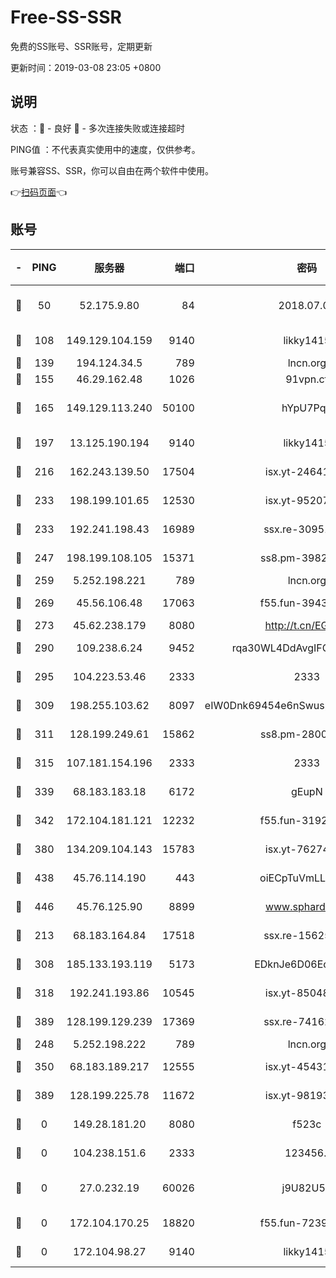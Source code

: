 # Free-SS-SSR

免费的SS账号、SSR账号，定期更新

更新时间：2019-03-08 23:05 +0800

## 说明

状态     ：🙂 - 良好 🙁 - 多次连接失败或连接超时

PING值   ：不代表真实使用中的速度，仅供参考。

账号兼容SS、SSR，你可以自由在两个软件中使用。

👉[扫码页面](https://liesauer.github.io/Free-SS-SSR/)👈

## 账号

|-|PING|服务器|端口|密码|加密方式|区域|
|:----:|:----:|:-----:|-----:|:----:|:----:|:----:|
|🙂|50|52.175.9.80|84|2018.07.07|chacha20-ietf-poly1305|HK|
|🙂|108|149.129.104.159|9140|likky1415|aes-256-cfb|CN|
|🙂|139|194.124.34.5|789|lncn.org|rc4|JP|
|🙂|155|46.29.162.48|1026|91vpn.cf|rc4-md5|RU|
|🙂|165|149.129.113.240|50100|hYpU7PqP|chacha20-ietf-poly1305|CN|
|🙂|197|13.125.190.194|9140|likky1415|aes-256-cfb|KR|
|🙂|216|162.243.139.50|17504|isx.yt-24641776|aes-256-cfb|US|
|🙂|233|198.199.101.65|12530|isx.yt-95207438|aes-256-cfb|US|
|🙂|233|192.241.198.43|16989|ssx.re-30951670|aes-256-cfb|US|
|🙂|247|198.199.108.105|15371|ss8.pm-39823085|aes-256-cfb|US|
|🙂|259|5.252.198.221|789|lncn.org|rc4|JP|
|🙂|269|45.56.106.48|17063|f55.fun-39436500|aes-256-cfb|US|
|🙂|273|45.62.238.179|8080|http://t.cn/EGJIyrl|rc4-md5|CA|
|🙂|290|109.238.6.24|9452|rqa30WL4DdAvgIFG6Fs3znzTa|aes-256-cfb|FR|
|🙂|295|104.223.53.46|2333|2333|aes-256-cfb|US|
|🙂|309|198.255.103.62|8097|eIW0Dnk69454e6nSwuspv9DmS201tQ0D|aes-256-cfb|US|
|🙂|311|128.199.249.61|15862|ss8.pm-28005888|aes-256-cfb|SG|
|🙂|315|107.181.154.196|2333|2333|aes-256-cfb|US|
|🙂|339|68.183.183.18|6172|gEupN|aes-256-cfb|SG|
|🙂|342|172.104.181.121|12232|f55.fun-31925719|aes-256-cfb|SG|
|🙂|380|134.209.104.143|15783|isx.yt-76274027|aes-256-cfb|SG|
|🙂|438|45.76.114.190|443|oiECpTuVmLLxk4Ts|aes-256-cfb|AU|
|🙂|446|45.76.125.90|8899|www.sphard.com|aes-256-cfb|AU|
|🙂|213|68.183.164.84|17518|ssx.re-15625176|aes-256-cfb|US|
|🙂|308|185.133.193.119|5173|EDknJe6D06EoWDaw|aes-256-cfb|US|
|🙂|318|192.241.193.86|10545|isx.yt-85048474|aes-256-cfb|US|
|🙂|389|128.199.129.239|17369|ssx.re-74162614|aes-256-cfb|SG|
|🙁|248|5.252.198.222|789|lncn.org|rc4|JP|
|🙁|350|68.183.189.217|12555|isx.yt-45431620|aes-256-cfb|SG|
|🙁|389|128.199.225.78|11672|isx.yt-98193362|aes-256-cfb|SG|
|🙁|0|149.28.181.20|8080|f523c|aes-256-cfb|AU|
|🙁|0|104.238.151.6|2333|123456..|aes-256-cfb|JP|
|🙁|0|27.0.232.19|60026|j9U82U53|xchacha20-ietf-poly1305|HK|
|🙁|0|172.104.170.25|18820|f55.fun-72397693|aes-256-cfb|SG|
|🙁|0|172.104.98.27|9140|likky1415|aes-256-cfb|JP|
